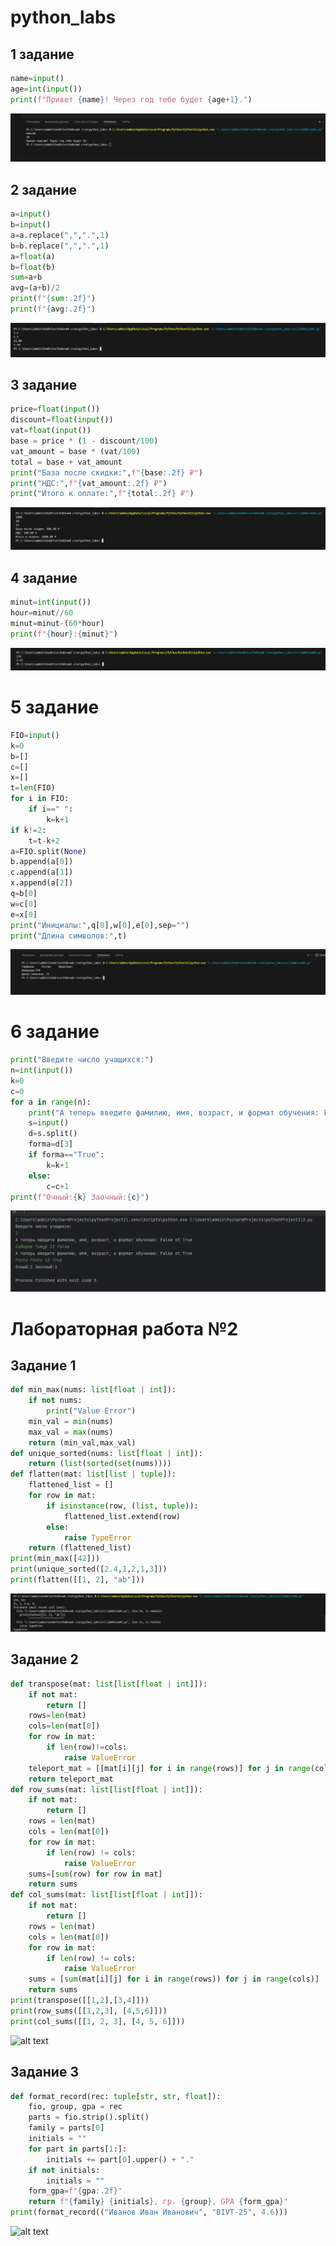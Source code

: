 # python_labs

## 1 задание
```python
name=input()
age=int(input())
print(f"Привет {name}! Через год тебе будет {age+1}.")
```

![alt text](src/images/lab01/ex01.png)

## 2 задание
``` python
a=input()
b=input()
a=a.replace(",",".",1)
b=b.replace(",",".",1)
a=float(a)
b=float(b)
sum=a+b
avg=(a+b)/2
print(f"{sum:.2f}")
print(f"{avg:.2f}")
```
![alt text](src/images/lab01/ex02.png)

## 3 задание

```python
price=float(input())
discount=float(input())
vat=float(input())
base = price * (1 - discount/100)
vat_amount = base * (vat/100)
total = base + vat_amount
print("База после скидки:",f"{base:.2f} ₽")
print("НДС:",f"{vat_amount:.2f} ₽")
print("Итого к оплате:",f"{total:.2f} ₽")
```
![alt text](src/images/lab01/ex03.png)
## 4 задание
```python
minut=int(input())
hour=minut//60
minut=minut-(60*hour)
print(f"{hour}:{minut}")
```

![alt text](src/images/lab01/ex04.png)


# 5 задание

```python
FIO=input()
k=0
b=[]
c=[]
x=[]
t=len(FIO)
for i in FIO:
    if i==" ":
        k=k+1
if k!=2:
    t=t-k+2
a=FIO.split(None)
b.append(a[0])
c.append(a[1])
x.append(a[2])
q=b[0]
w=c[0]
e=x[0]
print("Инициалы:",q[0],w[0],e[0],sep="")
print("Длина символов:",t)
```
![alt text](src/images/lab01/ex05.png)

# 6 задание
```python
print("Введите число учащихся:")
n=int(input())
k=0
c=0
for a in range(n):
    print("А теперь введите фамилию, имя, возраст, и формат обучения: False ot True")
    s=input()
    d=s.split()
    forma=d[3]
    if forma=="True":
        k=k+1
    else:
        c=c+1
print(f"Очный:{k} Заочный:{c}")
```
![alt text](src/images/lab01/ex06.png)




# Лабораторная работа №2
## Задание 1
```python
def min_max(nums: list[float | int]):
    if not nums:
        print("Value Error")
    min_val = min(nums)
    max_val = max(nums)
    return (min_val,max_val)
def unique_sorted(nums: list[float | int]):
    return (list(sorted(set(nums))))
def flatten(mat: list[list | tuple]):
    flattened_list = []
    for row in mat:
        if isinstance(row, (list, tuple)):
            flattened_list.extend(row)
        else:
            raise TypeError
    return (flattened_list)
print(min_max([42]))
print(unique_sorted([2.4,1,2,1,3]))
print(flatten([[1, 2], "ab"]))
```

![alt text](src/images/lab02/lab02ex01.png)
## Задание 2
```python
def transpose(mat: list[list[float | int]]):
    if not mat:
        return []
    rows=len(mat)
    cols=len(mat[0])
    for row in mat:
        if len(row)!=cols:
            raise ValueError
    teleport_mat = [[mat[i][j] for i in range(rows)] for j in range(cols)]
    return teleport_mat
def row_sums(mat: list[list[float | int]]):
    if not mat:
        return []
    rows = len(mat)
    cols = len(mat[0])
    for row in mat:
        if len(row) != cols:
            raise ValueError
    sums=[sum(row) for row in mat]
    return sums
def col_sums(mat: list[list[float | int]]):
    if not mat:
        return []
    rows = len(mat)
    cols = len(mat[0])
    for row in mat:
        if len(row) != cols:
            raise ValueError
    sums = [sum(mat[i][j] for i in range(rows)) for j in range(cols)]
    return sums
print(transpose([[1,2],[3,4]]))
print(row_sums([[1,2,3], [4,5,6]]))
print(col_sums([[1, 2, 3], [4, 5, 6]]))
```
![alt text](src/images/lab02/ex02.png)
## Задание 3
```python
def format_record(rec: tuple[str, str, float]):
    fio, group, gpa = rec
    parts = fio.strip().split()
    family = parts[0]
    initials = ""
    for part in parts[1:]:
        initials += part[0].upper() + "."
    if not initials:
        initials = ""
    form_gpa=f"{gpa:.2f}"
    return f"{family} {initials}, гр. {group}, GPA {form_gpa}"
print(format_record(("Иванов Иван Иванович", "BIVT-25", 4.6)))
```

![alt text](src/images/lab02/ex03.png)